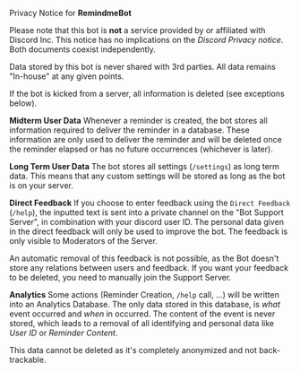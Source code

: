Privacy Notice for **RemindmeBot**

Please note that this bot is **not** a service provided by or affiliated with Discord Inc.
This notice has no implications on the *Discord Privacy notice*. Both documents coexist independently.


Data stored by this bot is never shared with 3rd parties.
All data remains "In-house" at any given points.

If the bot is kicked from a server, all information is deleted (see exceptions below).


__**Midterm User Data**__
Whenever a reminder is created, the bot stores all information required to deliver the reminder in a database.
These information are only used to deliver the reminder and will be deleted once the reminder elapsed or has no future occurrences (whichever is later).


__**Long Term User Data**__
The bot stores all settings (`/settings`) as long term data.
This means that any custom settings will be stored as long as the bot is on your server.


__Direct Feedback__
If you choose to enter feedback using the `Direct Feedback` (`/help`), the inputted text is sent into a private channel on the "Bot Support Server", in combination with your discord user ID.
The personal data given in the direct feedback will only be used to improve the bot. The feedback is only visible to Moderators of the Server.

An automatic removal of this feedback is not possible, as the Bot doesn't store any relations between users and feedback.
If you want your feedback to be deleted, you need to manually join the Support Server.


__Analytics__
Some actions (Reminder Creation, `/help` call, ...) will be written into an Analytics Database.
The only data stored in this database, is *what* event occurred and *when* in occurred. The content of the event is never stored, 
which leads to a removal of all identifying and personal data like *User ID* or *Reminder Content*.

This data cannot be deleted as it's completely anonymized and not back-trackable.
